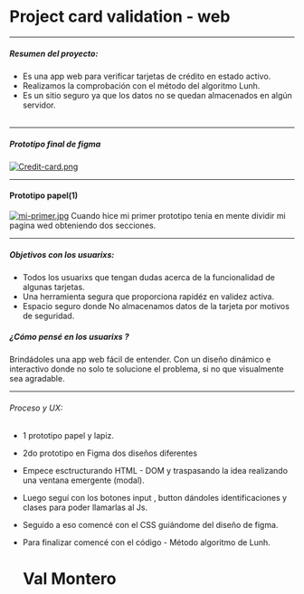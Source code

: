 # Project card validation - web 

------------
##### Resumen del proyecto:
- Es una app web para verificar tarjetas de crédito en estado activo.
- Realizamos la comprobación con el método del algoritmo Lunh.
- Es un sitio seguro ya que los datos no se quedan almacenados en algún servidor.<br><br>

------------


##### Prototipo final de figma
[![Credit-card.png](https://i.postimg.cc/pr45JT2f/Credit-card.png)](https://postimg.cc/wR5B69RM)

------------
#### Prototipo papel(1)

[![mi-primer.jpg](https://i.postimg.cc/K8bdv5b2/mi-primer.jpg)](https://postimg.cc/0bttVDrW)
Cuando hice mi primer prototipo tenia en mente dividir mi pagina wed obteniendo dos secciones.

------------

#####  Objetivos con los usuarixs:

- Todos los usuarixs que tengan dudas acerca de la funcionalidad de algunas tarjetas.
- Una herramienta segura que proporciona rapidéz en validez activa.
- Espacio seguro donde No almacenamos datos de la tarjeta por motivos de seguridad.
#####  ¿Cómo pensé en los usuarixs ?
Brindádoles una app web fácil de entender. Con un diseño dinámico e interactivo donde  no solo te solucione el problema, si no que visualmente sea agradable.

------------


 ###### Proceso y UX:
-   1 prototipo papel y lapiz.
-   2do prototipo en Figma  dos diseños diferentes 
-   Empece esctructurando HTML - DOM y traspasando la idea realizando una ventana emergente (modal).
-   Luego seguí con los botones  input , button   dándoles identificaciones y clases para poder llamarlas al Js.
-   Seguido a eso comencé con el  CSS   guiándome del  diseño de figma. 
- Para finalizar  comencé con el código -  Método algoritmo de Lunh.


  # Val Montero
